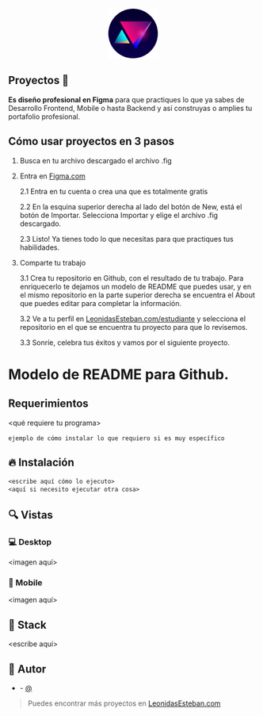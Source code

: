 <p align="center">
    <a href="https://leonidasesteban.com/proyectos/todos"><img src="https://raw.githubusercontent.com/no-te-rindas/logo/main/Logo/LonidasEsteban-destello-envolvente-circular-negro.png" height="100"/></a>
</p>

## Proyectos 🙌

**Es diseño profesional en Figma** para que practiques lo que ya sabes de
Desarrollo Frontend, Mobile o hasta Backend y así construyas o amplies tu portafolio profesional.

## Cómo usar proyectos en 3 pasos

1. Busca en tu archivo descargado el archivo .fig

2. Entra en [Figma.com](https://www.figma.com)

    2.1 Entra en tu cuenta o crea una que es totalmente gratis

    2.2 En la esquina superior derecha al lado del botón de New, está el botón de Importar.
    Selecciona Importar y elige el archivo .fig descargado.

    2.3 Listo! Ya tienes todo lo que necesitas para que practiques tus habilidades.

3. Comparte tu trabajo

    3.1 Crea tu repositorio en Github, con el resultado de tu trabajo. Para enriquecerlo 
    te dejamos un modelo de README que puedes usar, y en el mismo repositorio en la parte
    superior derecha se encuentra el About que puedes editar para completar la información.

    3.2 Ve a tu perfil en [LeonidasEsteban.com/estudiante](https://leonidasesteban.com/estudiante) y selecciona el 
    repositorio en el que se encuentra tu proyecto para que lo revisemos.

    3.3 Sonríe, celebra tus éxitos y vamos por el siguiente proyecto.

# Modelo de README para Github.
    

## Requerimientos

<qué requiere tu programa>

```shell
ejemplo de cómo instalar lo que requiero si es muy específico
```

## 🔥 Instalación

```shell
<escribe aquí cómo lo ejecuto>
<aquí si necesito ejecutar otra cosa>
```

## 🔍 Vistas 

### 💻 Desktop

<imagen aquí>

### 📱 Mobile

<imagen aquí>

## 📌 Stack

<escribe aquí>

## 🌟 Autor

* **<Maritza Loaiza>**  - [@<Maritza7395>](https://github.com/Maritza7395)

> Puedes encontrar más proyectos en
[LeonidasEsteban.com](https://leonidasesteban.com/proyectos/todos)
